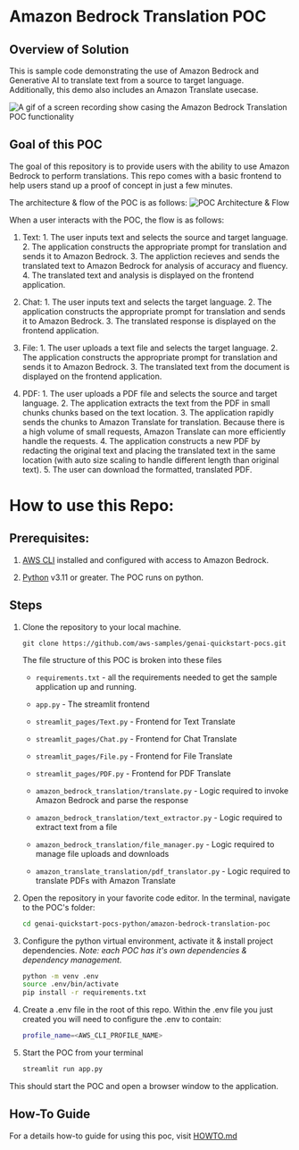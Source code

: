 # Amazon Bedrock Translation POC

## Overview of Solution

This is sample code demonstrating the use of Amazon Bedrock and Generative AI to translate text from a source to target language. Additionally, this demo also includes an Amazon Translate usecase.

![A gif of a screen recording show casing the Amazon Bedrock Translation POC functionality](images/demo.gif)


## Goal of this POC
The goal of this repository is to provide users with the ability to use Amazon Bedrock to perform translations. This repo comes with a basic frontend to help users stand up a proof of concept in just a few minutes.

The architecture & flow of the POC is as follows:
![POC Architecture & Flow](images/architecture.png 'POC Architecture')


When a user interacts with the POC, the flow is as follows:

1. Text:
            1. The user inputs text and selects the source and target language.
            2. The application constructs the appropriate prompt for translation and sends it to Amazon Bedrock.
            3. The appliction recieves and sends the translated text to Amazon Bedrock for analysis of accuracy and fluency.
            4. The translated text and analysis is displayed on the frontend application.

1. Chat:
            1. The user inputs text and selects the target language.
            2. The application constructs the appropriate prompt for translation and sends it to Amazon Bedrock.
            3. The translated response is displayed on the frontend application.

1. File:
            1. The user uploads a text file and selects the target language.
            2. The application constructs the appropriate prompt for translation and sends it to Amazon Bedrock.
            3. The translated text from the document is displayed on the frontend application.

1. PDF:
            1. The user uploads a PDF file and selects the source and target language.
            2. The application extracts the text from the PDF in small chunks chunks based on the text location.
            3. The application rapidly sends the chunks to Amazon Translate for translation. Because there is a high volume of small requests, Amazon Translate can more efficiently handle the requests.
            4. The application constructs a new PDF by redacting the original text and placing the translated text in the same location (with auto size scaling to handle different length than original text).
            5. The user can download the formatted, translated PDF.




# How to use this Repo:

## Prerequisites:

1. [AWS CLI](https://docs.aws.amazon.com/cli/latest/userguide/getting-started-install.html) installed and configured with access to Amazon Bedrock.

1. [Python](https://www.python.org/downloads/) v3.11 or greater. The POC runs on python. 



## Steps
1. Clone the repository to your local machine.

    ```
    git clone https://github.com/aws-samples/genai-quickstart-pocs.git
    ```
    
    The file structure of this POC is broken into these files
    
    * `requirements.txt` - all the requirements needed to get the sample application up and running.
    * `app.py` - The streamlit frontend
    
    
    * `streamlit_pages/Text.py` - Frontend for Text Translate
    
    * `streamlit_pages/Chat.py` - Frontend for Chat Translate
    
    * `streamlit_pages/File.py` - Frontend for File Translate
    
    * `streamlit_pages/PDF.py` - Frontend for PDF Translate
    
    * `amazon_bedrock_translation/translate.py` - Logic required to invoke Amazon Bedrock and parse the response
    
    * `amazon_bedrock_translation/text_extractor.py` - Logic required to extract text from a file
    
    * `amazon_bedrock_translation/file_manager.py` - Logic required to manage file uploads and downloads
    
    * `amazon_translate_translation/pdf_translator.py` - Logic required to translate PDFs with Amazon Translate
    
    

1. Open the repository in your favorite code editor. In the terminal, navigate to the POC's folder:
    ```zsh
    cd genai-quickstart-pocs-python/amazon-bedrock-translation-poc
    ```

1. Configure the python virtual environment, activate it & install project dependencies. *Note: each POC has it's own dependencies & dependency management.*
    ```zsh
    python -m venv .env
    source .env/bin/activate
    pip install -r requirements.txt
    ```

1. Create a .env file in the root of this repo. Within the .env file you just created you will need to configure the .env to contain:

    ```zsh
    profile_name=<AWS_CLI_PROFILE_NAME>
    ```


1. Start the POC from your terminal
    ```zsh
    streamlit run app.py
    ```
This should start the POC and open a browser window to the application. 

## How-To Guide
For a details how-to guide for using this poc, visit [HOWTO.md](HOWTO.md)

